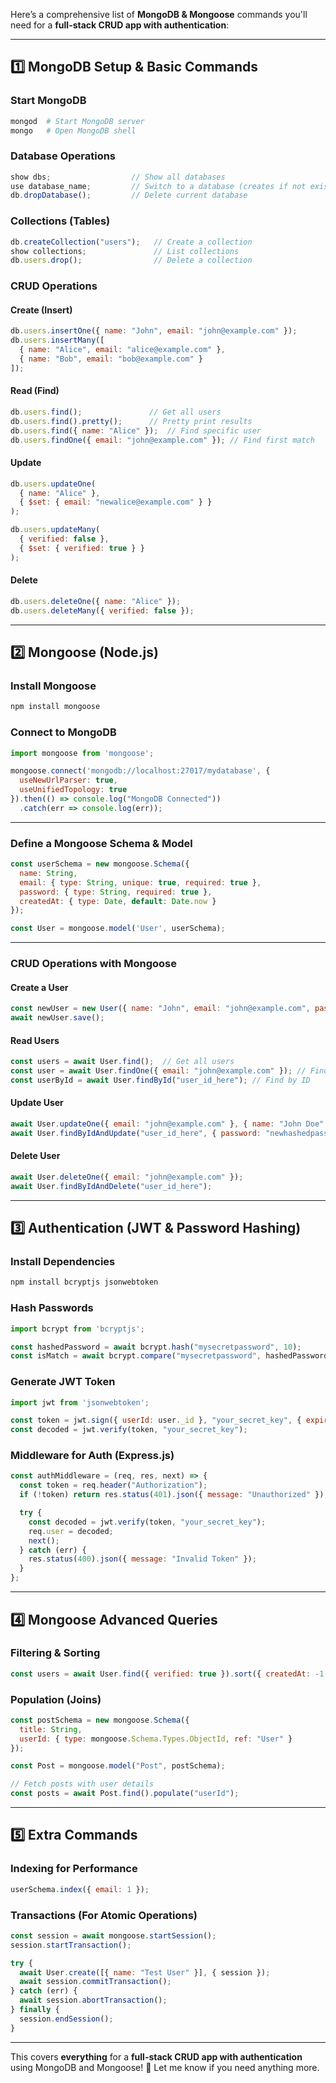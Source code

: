 Here’s a comprehensive list of **MongoDB & Mongoose** commands you'll need for a **full-stack CRUD app with authentication**:

---

## **1️⃣ MongoDB Setup & Basic Commands**
### **Start MongoDB**
```sh
mongod  # Start MongoDB server
mongo   # Open MongoDB shell
```

### **Database Operations**
```js
show dbs;                  // Show all databases
use database_name;         // Switch to a database (creates if not exists)
db.dropDatabase();         // Delete current database
```

### **Collections (Tables)**
```js
db.createCollection("users");   // Create a collection
show collections;               // List collections
db.users.drop();                // Delete a collection
```

### **CRUD Operations**
#### **Create (Insert)**
```js
db.users.insertOne({ name: "John", email: "john@example.com" });
db.users.insertMany([
  { name: "Alice", email: "alice@example.com" },
  { name: "Bob", email: "bob@example.com" }
]);
```

#### **Read (Find)**
```js
db.users.find();               // Get all users
db.users.find().pretty();      // Pretty print results
db.users.find({ name: "Alice" });  // Find specific user
db.users.findOne({ email: "john@example.com" }); // Find first match
```

#### **Update**
```js
db.users.updateOne(
  { name: "Alice" },
  { $set: { email: "newalice@example.com" } }
);

db.users.updateMany(
  { verified: false },
  { $set: { verified: true } }
);
```

#### **Delete**
```js
db.users.deleteOne({ name: "Alice" });
db.users.deleteMany({ verified: false });
```

---

## **2️⃣ Mongoose (Node.js)**
### **Install Mongoose**
```sh
npm install mongoose
```

### **Connect to MongoDB**
```js
import mongoose from 'mongoose';

mongoose.connect('mongodb://localhost:27017/mydatabase', {
  useNewUrlParser: true,
  useUnifiedTopology: true
}).then(() => console.log("MongoDB Connected"))
  .catch(err => console.log(err));
```

---

### **Define a Mongoose Schema & Model**
```js
const userSchema = new mongoose.Schema({
  name: String,
  email: { type: String, unique: true, required: true },
  password: { type: String, required: true },
  createdAt: { type: Date, default: Date.now }
});

const User = mongoose.model('User', userSchema);
```

---

### **CRUD Operations with Mongoose**
#### **Create a User**
```js
const newUser = new User({ name: "John", email: "john@example.com", password: "hashedpassword" });
await newUser.save();
```

#### **Read Users**
```js
const users = await User.find();  // Get all users
const user = await User.findOne({ email: "john@example.com" }); // Find one
const userById = await User.findById("user_id_here"); // Find by ID
```

#### **Update User**
```js
await User.updateOne({ email: "john@example.com" }, { name: "John Doe" });
await User.findByIdAndUpdate("user_id_here", { password: "newhashedpassword" }, { new: true });
```

#### **Delete User**
```js
await User.deleteOne({ email: "john@example.com" });
await User.findByIdAndDelete("user_id_here");
```

---

## **3️⃣ Authentication (JWT & Password Hashing)**
### **Install Dependencies**
```sh
npm install bcryptjs jsonwebtoken
```

### **Hash Passwords**
```js
import bcrypt from 'bcryptjs';

const hashedPassword = await bcrypt.hash("mysecretpassword", 10);
const isMatch = await bcrypt.compare("mysecretpassword", hashedPassword);
```

### **Generate JWT Token**
```js
import jwt from 'jsonwebtoken';

const token = jwt.sign({ userId: user._id }, "your_secret_key", { expiresIn: "1h" });
const decoded = jwt.verify(token, "your_secret_key");
```

### **Middleware for Auth (Express.js)**
```js
const authMiddleware = (req, res, next) => {
  const token = req.header("Authorization");
  if (!token) return res.status(401).json({ message: "Unauthorized" });

  try {
    const decoded = jwt.verify(token, "your_secret_key");
    req.user = decoded;
    next();
  } catch (err) {
    res.status(400).json({ message: "Invalid Token" });
  }
};
```

---

## **4️⃣ Mongoose Advanced Queries**
### **Filtering & Sorting**
```js
const users = await User.find({ verified: true }).sort({ createdAt: -1 }).limit(5);
```

### **Population (Joins)**
```js
const postSchema = new mongoose.Schema({
  title: String,
  userId: { type: mongoose.Schema.Types.ObjectId, ref: "User" }
});

const Post = mongoose.model("Post", postSchema);

// Fetch posts with user details
const posts = await Post.find().populate("userId");
```

---

## **5️⃣ Extra Commands**
### **Indexing for Performance**
```js
userSchema.index({ email: 1 });
```

### **Transactions (For Atomic Operations)**
```js
const session = await mongoose.startSession();
session.startTransaction();

try {
  await User.create([{ name: "Test User" }], { session });
  await session.commitTransaction();
} catch (err) {
  await session.abortTransaction();
} finally {
  session.endSession();
}
```

---

This covers **everything** for a **full-stack CRUD app with authentication** using MongoDB and Mongoose! 🚀 Let me know if you need anything more.
